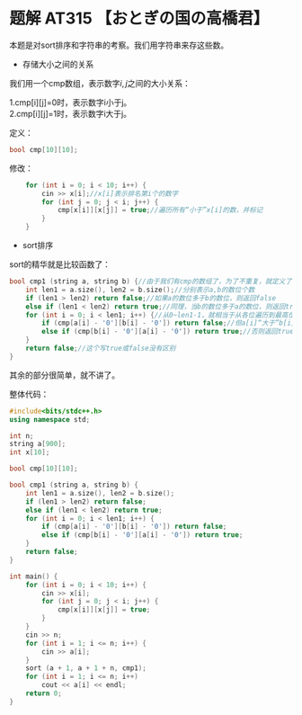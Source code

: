 # 题解 AT315 【おとぎの国の高橋君】

本题是对sort排序和字符串的考察。我们用字符串来存这些数。

- 存储大小之间的关系

我们用一个cmp数组，表示数字$i,j$之间的大小关系：

1.cmp[i][j]=0时，表示数字i小于j。  
2.cmp[i][j]=1时，表示数字i大于j。

定义：

```cpp
bool cmp[10][10];
```

修改：

```cpp
	for (int i = 0; i < 10; i++) {
		cin >> x[i];//x[i]表示排名第i个的数字
		for (int j = 0; j < i; j++) {
			cmp[x[i]][x[j]] = true;//遍历所有“小于”x[i]的数，并标记
		}
	}	
```

- sort排序

sort的精华就是比较函数了：  

```cpp
bool cmp1 (string a, string b) {//由于我们有cmp的数组了，为了不重复，就定义了个cmp1
	int len1 = a.size(), len2 = b.size();//分别表示a,b的数位个数
	if (len1 > len2) return false;//如果a的数位多于b的数位，则返回false
	else if (len1 < len2) return true;//同理，当b的数位多于a的数位，则返回true
	for (int i = 0; i < len1; i++) {//从0~len1-1，就相当于从各位遍历到最高位
		if (cmp[a[i] - '0'][b[i] - '0']) return false;//但a[i]“大于”b[i]，返回false
		else if (cmp[b[i] - '0'][a[i] - '0']) return true;//否则返回true
	}
	return false;//这个写true或false没有区别
}
```
其余的部分很简单，就不讲了。

整体代码：

```cpp
#include<bits/stdc++.h>
using namespace std;

int n;
string a[900];
int x[10];

bool cmp[10][10];

bool cmp1 (string a, string b) {
	int len1 = a.size(), len2 = b.size();
	if (len1 > len2) return false;
	else if (len1 < len2) return true;
	for (int i = 0; i < len1; i++) {
		if (cmp[a[i] - '0'][b[i] - '0']) return false;
		else if (cmp[b[i] - '0'][a[i] - '0']) return true;
	}
	return false;
}

int main() {
	for (int i = 0; i < 10; i++) {
		cin >> x[i];
		for (int j = 0; j < i; j++) {
			cmp[x[i]][x[j]] = true;
		}
	}	
	cin >> n;
	for (int i = 1; i <= n; i++) {
		cin >> a[i];
	}
	sort (a + 1, a + 1 + n, cmp1);
	for (int i = 1; i <= n; i++)
		cout << a[i] << endl;
	return 0;
}
```